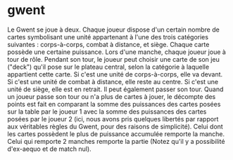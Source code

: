 # gwent
Le Gwent se joue à deux. 
Chaque joueur dispose d'un certain nombre de cartes symbolisant une unité appartenant à l'une des trois catégories suivantes : corps-à-corps, combat à distance, et siège. 
Chaque carte possède une certaine puissance. 
Lors d'une manche, chaque joueur joue à tour de rôle. Pendant son tour, le joueur peut choisir une carte de son jeu ("deck") qu'il pose sur le plateau central, selon la catégorie à laquelle appartient cette carte. 
Si c'est une unité de corps-à-corps, elle va devant. 
Si c'est une unité de combat à distance, elle reste au centre. 
Si c'est une unité de siège, elle est en retrait. Il peut également passer son tour. 
Quand un joueur passe son tour ou n'a plus de cartes à jouer, le décompte des points est fait en comparant la somme des puissances des cartes posées sur la table par le joueur 1 avec la somme des puissances des cartes posées par le joueur 2 (ici, nous avons pris quelques libertés par rapport aux véritables règles du Gwent, pour des raisons de simplicité). Celui dont les cartes possèdent le plus de puissance accumulée remporte la manche. Celui qui remporte 2 manches remporte la partie (Notez qu'il y a possibilité d'ex-aequo et de match nul).
